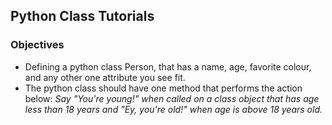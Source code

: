 ## Python Class Tutorials
### Objectives
* Defining a python class Person, that has a name, age, favorite colour, and any other one attribute you see fit.
* The python class should have one method that performs the action below:
*Say "You're young!" when called on a class object that has age less than 18 years and "Ey, you're old!" when age is above 18 years old.*


